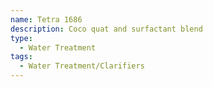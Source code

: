 ```yaml
---
name: Tetra 1686
description: Coco quat and surfactant blend
type:
  - Water Treatment
tags:
  - Water Treatment/Clarifiers
---
```

